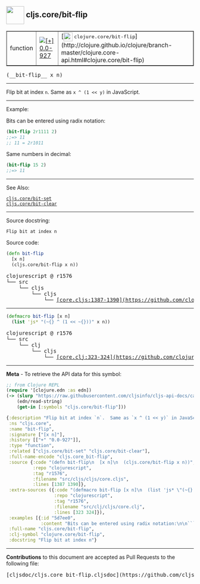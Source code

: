 ## <img width="48px" valign="middle" src="http://i.imgur.com/Hi20huC.png"> cljs.core/bit-flip

 <table border="1">
<tr>

<td>function</td>
<td><a href="https://github.com/cljsinfo/cljs-api-docs/tree/0.0-927"><img valign="middle" alt="[+] 0.0-927" src="https://img.shields.io/badge/+-0.0--927-lightgrey.svg"></a> </td>
<td>
[<img height="24px" valign="middle" src="http://i.imgur.com/1GjPKvB.png"> <samp>clojure.core/bit-flip</samp>](http://clojure.github.io/clojure/branch-master/clojure.core-api.html#clojure.core/bit-flip)
</td>
</tr>
</table>

 <samp>
(__bit-flip__ x n)<br>
</samp>

---

Flip bit at index `n`.  Same as `x ^ (1 << y)` in JavaScript.

---

Example:

Bits can be entered using radix notation:

```clj
(bit-flip 2r1111 2)
;;=> 11
;; 11 = 2r1011
```

Same numbers in decimal:

```clj
(bit-flip 15 2)
;;=> 11
```

---

See Also:

[`cljs.core/bit-set`](cljs.core_bit-set.md)<br>
[`cljs.core/bit-clear`](cljs.core_bit-clear.md)<br>

---

Source docstring:

```
Flip bit at index n
```

Source code:

```clj
(defn bit-flip
  [x n]
  (cljs.core/bit-flip x n))
```

 <pre>
clojurescript @ r1576
└── src
    └── cljs
        └── cljs
            └── <ins>[core.cljs:1387-1390](https://github.com/clojure/clojurescript/blob/r1576/src/cljs/cljs/core.cljs#L1387-L1390)</ins>
</pre>


---

```clj
(defmacro bit-flip [x n]
  (list 'js* "(~{} ^ (1 << ~{}))" x n))
```

 <pre>
clojurescript @ r1576
└── src
    └── clj
        └── cljs
            └── <ins>[core.clj:323-324](https://github.com/clojure/clojurescript/blob/r1576/src/clj/cljs/core.clj#L323-L324)</ins>
</pre>

---

__Meta__ - To retrieve the API data for this symbol:

```clj
;; from Clojure REPL
(require '[clojure.edn :as edn])
(-> (slurp "https://raw.githubusercontent.com/cljsinfo/cljs-api-docs/catalog/cljs-api.edn")
    (edn/read-string)
    (get-in [:symbols "cljs.core/bit-flip"]))
```

```clj
{:description "Flip bit at index `n`.  Same as `x ^ (1 << y)` in JavaScript.",
 :ns "cljs.core",
 :name "bit-flip",
 :signature ["[x n]"],
 :history [["+" "0.0-927"]],
 :type "function",
 :related ["cljs.core/bit-set" "cljs.core/bit-clear"],
 :full-name-encode "cljs.core_bit-flip",
 :source {:code "(defn bit-flip\n  [x n]\n  (cljs.core/bit-flip x n))",
          :repo "clojurescript",
          :tag "r1576",
          :filename "src/cljs/cljs/core.cljs",
          :lines [1387 1390]},
 :extra-sources ({:code "(defmacro bit-flip [x n]\n  (list 'js* \"(~{} ^ (1 << ~{}))\" x n))",
                  :repo "clojurescript",
                  :tag "r1576",
                  :filename "src/clj/cljs/core.clj",
                  :lines [323 324]}),
 :examples [{:id "5d7ee0",
             :content "Bits can be entered using radix notation:\n\n```clj\n(bit-flip 2r1111 2)\n;;=> 11\n;; 11 = 2r1011\n```\n\nSame numbers in decimal:\n\n```clj\n(bit-flip 15 2)\n;;=> 11\n```"}],
 :full-name "cljs.core/bit-flip",
 :clj-symbol "clojure.core/bit-flip",
 :docstring "Flip bit at index n"}

```

---

__Contributions__ to this document are accepted as Pull Requests to the following file:

 <pre>
[cljsdoc/cljs.core_bit-flip.cljsdoc](https://github.com/cljsinfo/cljs-api-docs/blob/master/cljsdoc/cljs.core_bit-flip.cljsdoc)
</pre>


